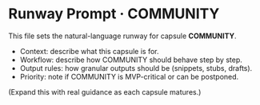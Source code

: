 # Runway Prompt · COMMUNITY

This file sets the natural-language runway for capsule **COMMUNITY**.

- Context: describe what this capsule is for.
- Workflow: describe how COMMUNITY should behave step by step.
- Output rules: how granular outputs should be (snippets, stubs, drafts).
- Priority: note if COMMUNITY is MVP-critical or can be postponed.

(Expand this with real guidance as each capsule matures.)
